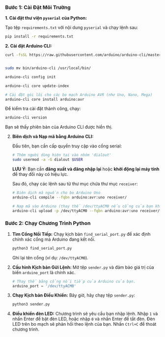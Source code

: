 ### Bước 1: Cài Đặt Môi Trường

**1. Cài đặt thư viện `pyserial` của Python:**

Tạo tệp `requirements.txt` với nội dung `pyserial` và chạy lệnh sau:

```bash
pip install -r requirements.txt
```

**2. Cài đặt Arduino CLI:**


```bash
curl -fsSL https://raw.githubusercontent.com/arduino/arduino-cli/master/install.sh | sh


sudo mv bin/arduino-cli /usr/local/bin/

arduino-cli config init

arduino-cli core update-index

# Cài đặt gói lõi cho các bo mạch Arduino AVR (như Uno, Nano, Mega)
arduino-cli core install arduino:avr
```

Để kiểm tra cài đặt thành công, chạy:
```bash
arduino-cli version
```
Bạn sẽ thấy phiên bản của Arduino CLI được hiển thị.

2.  **Biên dịch và Nạp mã bằng Arduino CLI:**
    
    Đầu tiên, bạn cần cấp quyền truy cập vào cổng serial:
    ```bash
    # Thêm người dùng hiện tại vào nhóm 'dialout'
    sudo usermod -a -G dialout $USER
    ```
    **LƯU Ý:** Bạn cần **đăng xuất và đăng nhập lại** hoặc **khởi động lại máy tính** để thay đổi này có hiệu lực.
    
    Sau đó, chạy các lệnh sau từ thư mục chứa thư mục `receiver`:

    ```bash
    # Biên dịch mã nguồn cho bo Arduino Uno
    arduino-cli compile --fqbn arduino:avr:uno receiver/

    # Nạp mã vào Arduino (thay thế /dev/ttyACM0 nếu cổng của bạn khác)
    arduino-cli upload -p /dev/ttyACM0 --fqbn arduino:avr:uno receiver/
    ```

### Bước 2: Chạy Chương Trình Python

1.  **Tìm Cổng Nối Tiếp:** Chạy kịch bản `find_serial_port.py` để xác định chính xác cổng mà Arduino đang kết nối.

    ```bash
    python3 find_serial_port.py
    ```
    Ghi lại tên cổng (ví dụ: `/dev/ttyACM0`).

2.  **Cấu hình Kịch bản Gửi Lệnh:**
    Mở tệp `sender.py` và đảm bảo giá trị của biến `arduino_port` là chính xác.

    ```python
    # Thay thế bằng cổng nối tiếp của Arduino của bạn.
    arduino_port = '/dev/ttyACM0' 
    ```

3.  **Chạy Kịch bản Điều Khiển:**
    Bây giờ, hãy chạy tệp `sender.py`:

    ```bash
    python3 sender.py
    ```

4.  **Điều khiển đèn LED:**
    Chương trình sẽ yêu cầu bạn nhập lệnh. Nhập `1` và nhấn Enter để bật đèn LED, hoặc nhập `0` và nhấn Enter để tắt đèn. Đèn LED trên bo mạch sẽ phản hồi theo lệnh của bạn. Nhấn `Ctrl+C` để thoát chương trình.
